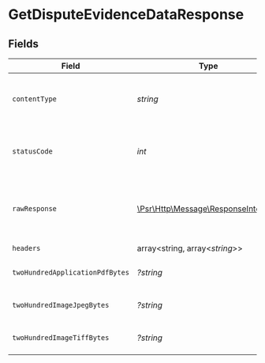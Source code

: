# GetDisputeEvidenceDataResponse


## Fields

| Field                                                                                                        | Type                                                                                                         | Required                                                                                                     | Description                                                                                                  |
| ------------------------------------------------------------------------------------------------------------ | ------------------------------------------------------------------------------------------------------------ | ------------------------------------------------------------------------------------------------------------ | ------------------------------------------------------------------------------------------------------------ |
| `contentType`                                                                                                | *string*                                                                                                     | :heavy_check_mark:                                                                                           | HTTP response content type for this operation                                                                |
| `statusCode`                                                                                                 | *int*                                                                                                        | :heavy_check_mark:                                                                                           | HTTP response status code for this operation                                                                 |
| `rawResponse`                                                                                                | [\Psr\Http\Message\ResponseInterface](https://www.php-fig.org/psr/psr-7/#33-psrhttpmessageresponseinterface) | :heavy_check_mark:                                                                                           | Raw HTTP response; suitable for custom response parsing                                                      |
| `headers`                                                                                                    | array<string, array<*string*>>                                                                               | :heavy_check_mark:                                                                                           | N/A                                                                                                          |
| `twoHundredApplicationPdfBytes`                                                                              | *?string*                                                                                                    | :heavy_minus_sign:                                                                                           | The request has succeeded.                                                                                   |
| `twoHundredImageJpegBytes`                                                                                   | *?string*                                                                                                    | :heavy_minus_sign:                                                                                           | The request has succeeded.                                                                                   |
| `twoHundredImageTiffBytes`                                                                                   | *?string*                                                                                                    | :heavy_minus_sign:                                                                                           | The request has succeeded.                                                                                   |